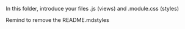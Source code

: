 In this folder, introduce your files .js (views) and .module.css (styles)

Remind to remove the README.mdstyles
